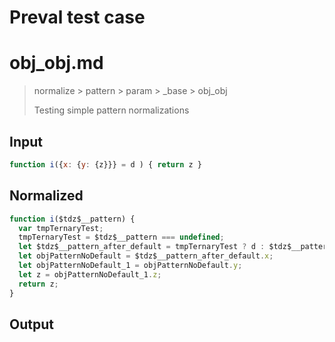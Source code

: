 # Preval test case

# obj_obj.md

> normalize > pattern > param > _base > obj_obj
>
> Testing simple pattern normalizations

## Input

`````js filename=intro
function i({x: {y: {z}}} = d ) { return z }
`````

## Normalized

`````js filename=intro
function i($tdz$__pattern) {
  var tmpTernaryTest;
  tmpTernaryTest = $tdz$__pattern === undefined;
  let $tdz$__pattern_after_default = tmpTernaryTest ? d : $tdz$__pattern;
  let objPatternNoDefault = $tdz$__pattern_after_default.x;
  let objPatternNoDefault_1 = objPatternNoDefault.y;
  let z = objPatternNoDefault_1.z;
  return z;
}
`````

## Output

`````js filename=intro

`````

